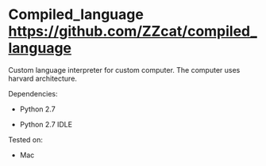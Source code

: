 # Compiled_language  https://github.com/ZZcat/compiled_language

Custom language interpreter for custom computer.  The computer uses harvard architecture.

Dependencies:

   + Python 2.7
   
   + Python 2.7 IDLE
   
Tested on: 
   + Mac
